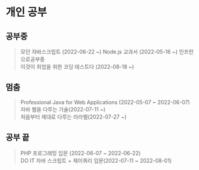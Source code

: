 # 개인 공부
## 공부중
> 모던 자바스크립트 (2022-06-22 ~) 
> Node.js 교과서 (2022-05-16 ~) 인프런으로공부중  
> 이것이 취업을 위한 코딩 테스트다 (2022-08-18 ~)   

## 멈춤
> Professional Java for Web Applications (2022-05-07 ~ 2022-06-07)   
> 자바 웹을 다루는 기술(2022-07-11 ~)   
> 처음부터 제대로 다루는 라라벨(2022-07-27 ~)   

## 공부 끝
> PHP 프로그래밍 입문 (2022-06-07 ~ 2022-06-22)   
> DO IT 자바 스크립트 + 제이쿼리 입문(2022-07-11 ~ 2022-08-01)   
